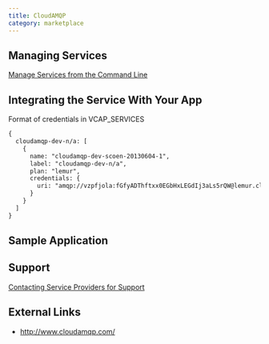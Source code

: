 ```yaml
---
title: CloudAMQP
category: marketplace
---
```


## <a id='managing-services'></a>Managing Services ##

[Manage Services from the Command Line](/docs/using/services/managing-services.html)

## <a id='integration'></a>Integrating the Service With Your App ###

Format of credentials in VCAP_SERVICES

~~~xml
{
  cloudamqp-dev-n/a: [
    {
      name: "cloudamqp-dev-scoen-20130604-1",
      label: "cloudamqp-dev-n/a",
      plan: "lemur",
      credentials: {
        uri: "amqp://vzpfjola:fGfyADThftxx0EGbHxLEGdIj3aLs5rQW@lemur.cloudamqp.com/vzpfjola"
      }
    }
  ]
}
~~~

## Sample Application

## <a id='support'></a>Support ##

[Contacting Service Providers for Support](contacting-service-providers-for-support.html)

## <a id='external-links'></a>External Links ##

* http://www.cloudamqp.com/

